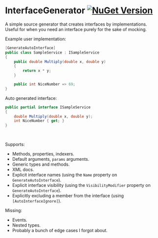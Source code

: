 # InterfaceGenerator [![NuGet Version](http://img.shields.io/nuget/v/InterfaceGenerator.svg?style=flat)](https://www.nuget.org/packages/InterfaceGenerator/)

A simple source generator that creates interfaces by implementations. Useful for when you need an interface purely for the sake of mocking.

Example user implementation:
```cs
[GenerateAutoInterface]
public class SampleService : ISampleService
{
    public double Multiply(double x, double y)
    {
        return x * y;            
    }

    public int NiceNumber => 69;
}
```

Auto generated interface:
```cs
public partial interface ISampleService
{
    double Multiply(double x, double y);
    int NiceNumber { get; }
}
```

<br>

Supports:
 - Methods, properties, indexers.
 - Default arguments, `params` arguments.
 - Generic types and methods.
 - XML docs.
 - Explicit interface names (using the `Name` property on `GenerateAutoInterface`).
 - Explicit interface visibility (using the `VisibilityModifier` property on `GenerateAutoInterface`).
 - Explicitly excluding a member from the interface (using `[AutoInterfaceIgnore]`).
 
Missing:
 - Events.
 - Nested types.
 - Probably a bunch of edge cases I forgot about.
 
